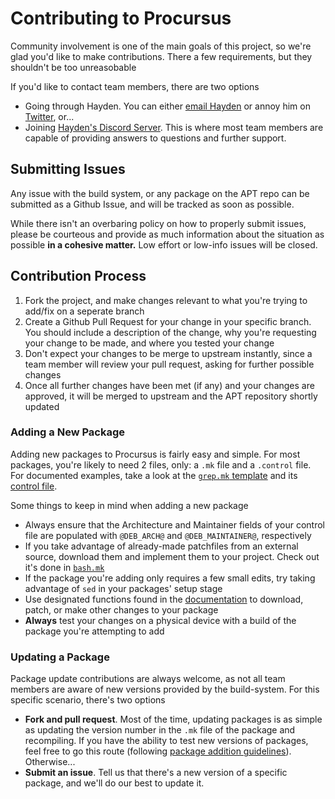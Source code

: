 # Contributing to Procursus
Community involvement is one of the main goals of this project, so we're glad you'd like to make contributions. There a few requirements, but they shouldn't be too unreasobable

If you'd like to contact team members, there are two options
- Going through Hayden. You can either [email Hayden](mailto:me@diatr.us) or annoy him on [Twitter](https://twitter.com/Diatrus), or...
- Joining [Hayden's Discord Server](https://diatr.us/discord). This is where most team members are capable of providing answers to questions and further support.

## Submitting Issues
Any issue with the build system, or any package on the APT repo can be submitted as a Github Issue, and will be tracked as soon as possible.

While there isn't an overbaring policy on how to properly submit issues, please be courteous and provide as much information about the situation as possible **in a cohesive matter.** Low effort or low-info issues will be closed.

## Contribution Process
1. Fork the project, and make changes relevant to what you're trying to add/fix on a seperate branch
2. Create a Github Pull Request for your change in your specific branch. You should include a description of the change, why you're requesting your change to be made, and where you tested your change
3. Don't expect your changes to be merge to upstream instantly, since a team member will review your pull request, asking for further possible changes
4. Once all further changes have been met (if any) and your changes are approved, it will be merged to upstream and the APT repository shortly updated

### Adding a New Package
Adding new packages to Procursus is fairly easy and simple. For most packages, you're likely to need 2 files, only: a ``.mk`` file and a ``.control`` file. For documented examples, take a look at the [``grep.mk`` template](./grep.mk.template) and its [control file](./grep.control).

Some things to keep in mind when adding a new package
- Always ensure that the Architecture and Maintainer fields of your control file are populated with ``@DEB_ARCH@`` and ``@DEB_MAINTAINER@``, respectively
- If you take advantage of already-made patchfiles from an external source, download them and implement them to your project. Check out it's done in [``bash.mk``](./bash.mk)
- If the package you're adding only requires a few small edits, try taking advantage of ``sed`` in your packages' setup stage
- Use designated functions found in the [documentation](https://github.com/ProcursusTeam/Procursus/wiki) to download, patch, or make other changes to your package
- **Always** test your changes on a physical device with a build of the package you're attempting to add

### Updating a Package
Package update contributions are always welcome, as not all team members are aware of new versions provided by the build-system. For this specific scenario, there's two options

- **Fork and pull request**. Most of the time, updating packages is as simple as updating the version number in the ``.mk`` file of the package and recompiling. If you have the ability to test new versions of packages, feel free to go this route (following [package addition guidelines](#adding-a-new-package)). Otherwise...
- **Submit an issue**. Tell us that there's a new version of a specific package, and we'll do our best to update it.
